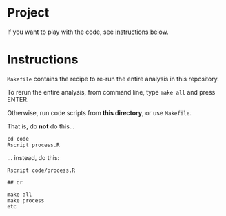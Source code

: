 # Project

If you want to play with the code, see [instructions below](#instructions).


# Instructions

`Makefile` contains the recipe to re-run the entire analysis in this
repository.

To rerun the entire analysis, from command line, type `make all` and press
ENTER.

Otherwise, run code scripts from **this directory**, or use `Makefile`.

That is, do **not** do this...
	
	cd code
	Rscript process.R

... instead, do this:

	Rscript code/process.R
	
	## or
	
	make all
	make process
	etc
